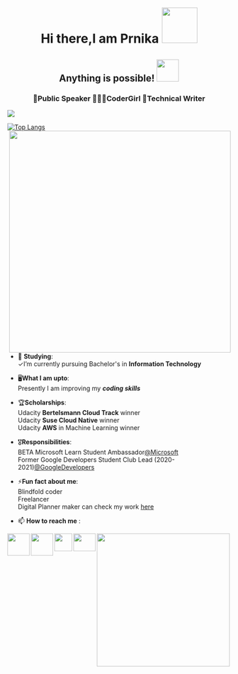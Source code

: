 <h1 align="center"> Hi there,I am Prnika  <img src ="https://media.tenor.com/images/1f800d805cf1758823b8afd7636c6ff5/tenor.gif" width="80"</h1>


<h2 align="center"> Anything is possible! <img src="https://media4.giphy.com/media/Qakyyrk1IKwuK8YtQ6/giphy.gif" width="50"></h2>


 <h3 align="center"> 🎤Public Speaker  👩🏻‍💻CoderGirl  📝Technical Writer </h3>




![](https://komarev.com/ghpvc/?username=prnika10&color=orange) 

 [![Top Langs](https://github-readme-stats.vercel.app/api/top-langs/?username=prnika10&layout=compact)](https://github.com/prnika10/github-readme-stats) 
<img align="right" src="https://cdn.dribbble.com/users/4363684/screenshots/9638918/media/5931834289e76b81c9415e6f6ef32f5a.gif" width="500">


 
- 🔭 **Studying**:<br>
 ✓I’m currently pursuing Bachelor's in **Information Technology**<br>
- 🖥**What I am upto**:<br>
 Presently I am improving my ***coding skills***<br>
- 🏆**Scholarships**:<br>
 Udacity **Bertelsmann Cloud Track** winner<br>
 Udacity **Suse Cloud Native** winner<br>
 Udacity **AWS** in Machine Learning winner<br>
- 🎖**Responsibilities**:<br>
 BETA Microsoft Learn Student Ambassador[@Microsoft](https://studentambassadors.microsoft.com/en-US/profile/55368)<br> 
 Former Google Developers Student Club Lead (2020-2021)[@GoogleDevelopers](https://dsc.community.dev/u/m4eyp5/)<br>
- ⚡**Fun fact about me**:<br> 
 Blindfold coder<br>
 Freelancer<br>
 Digital Planner maker can check my work [here](https://www.fiverr.com/share/0eLKLL)<br>
 









- 📫 **How to reach me** :<br>
<p align="center">
<a href="https://www.linkedin.com/in/prnika-bakshi-she-her-562654167?lipi=urn%3Ali%3Apage%3Ad_flagship3_profile_view_base_contact_details%3BwGSoCCh7SQ6rTmhhHs793A%3D%3D">
  <img align="left" src="https://img.icons8.com/plasticine/100/000000/linkedin.png" height="50" width="50" ></a>
<a href="https://medium.com/@prnikaa" >
  <img align="left"src="https://img.icons8.com/bubbles/50/000000/medium-new.png" height="50" width="50" ></a>
 <a href="mailto:prnikaa@gmail.com" >
  <img align="left" src="https://img.icons8.com/dusk/50/000000/gmail-login.png" height="40" width="40" ></a>
   <a href="http://memyselfpb.blogspot.com/" >
  <img align="left" src="https://img.icons8.com/color/48/000000/reading-unicorn.png" height="40" width="50" ></a>
</a>
</p>

















<img align="center" src="https://media2.giphy.com/media/U7bl3Rw7ya7isgzVt3/giphy.gif?cid=ecf05e474xnhe4tjoymga3vh0aji6cqy8ceis9emjcvxwhgf&rid=giphy.gif" width="300">








